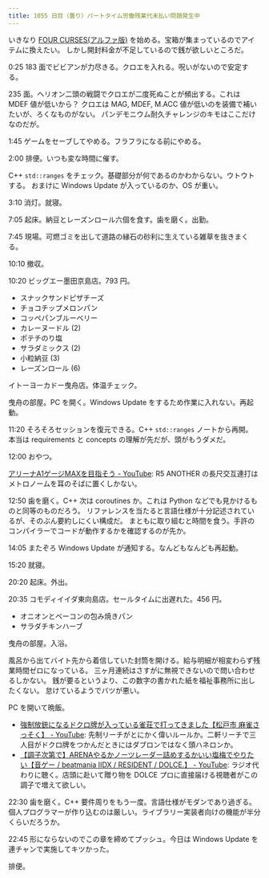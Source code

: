```yaml
---
title: 1055 日目（曇り）パートタイム労働残業代未払い問題発生中
---
```


いきなり [FOUR CURSES(アルファ版)][dtp23a] を始める。宝箱が集まっているのでアイテムに換えたい。
しかし開封料金が不足しているので銭が欲しいところだ。

0:25 183 面でビビアンが力尽きる。クロエを入れる。呪いがないので安定する。

235 面。ヘリオン二頭の戦闘でクロエが二度死ぬことが頻出する。これは MDEF 値が低いから？
クロエは MAG, MDEF, M.ACC 値が低いのを装備で補いたいが、ろくなものがない。
パンデモニウム耐久チャレンジのキモはここだけなのだが。

1:45 ゲームをセーブしてやめる。フラフラになる前にやめる。

2:00 排便。いつも変な時間に催す。

C++ `std::ranges` をチェック。基礎部分が何であるのかわからない。ウトウトする。
おまけに Windows Update が入っているのか、OS が重い。

3:10 消灯。就寝。

7:05 起床。納豆とレーズンロール六個を食す。歯を磨く。出勤。

7:45 現場。可燃ゴミを出して道路の縁石の砂利に生えている雑草を抜きまくる。

10:10 撤収。

10:20 ビッグエー墨田京島店。793 円。

* スナックサンドピザチーズ
* チョコチップメロンパン
* コッペパンブルーベリー
* カレーヌードル (2)
* ポテチのり塩
* サラダミックス (2)
* 小粒納豆 (3)
* レーズンロール (6)

イトーヨーカドー曳舟店。体温チェック。

曳舟の部屋。PC を開く。Windows Update をするため作業に入れない。再起動。

11:20 そろそろセッションを復元できる。C++ `std::ranges` ノートから再開。
本当は requirements と concepts の理解が先だが、頭がもうダメだ。

12:00 おやつ。

[アリーナA1ゲージMAXを目指そう - YouTube](https://www.youtube.com/watch?v=bNoczK3K4hM):
R5 ANOTHER の長尺交互連打はメトロノームを耳のそばに置くしかない。

12:50 歯を磨く。C++ 次は coroutines か。これは Python などでも見かけるものと同等のものだろう。
リファレンスを当たると言語仕様が十分記述されているが、そのぶん要約しにくい構成だ。
まともに取り組むと時間を食う。手許のコンパイラーでコードが動作するかを確認するのが先か。

14:05 またぞろ Windows Update が通知する。なんどもなんども再起動。

15:20 就寝。

20:20 起床。外出。

20:35 コモディイイダ東向島店。セールタイムに出遅れた。456 円。

* オニオンとベーコンの包み焼きパン
* サラダチキンハーブ

曳舟の部屋。入浴。

風呂から出てバイト先から着信していた封筒を開ける。給与明細が相変わらず残業時間ゼロになっている。
三ヶ月連続はさすがに無視できないので問い合わせるしかない。
銭が要るというより、この数字の書かれた紙を福祉事務所に出したくない。
怠けているようでバツが悪い。

PC を開いて晩飯。

* [強制放銃になるドクロ牌が入っている雀荘で打ってきました【松戸市 麻雀さっそく】 - YouTube](https://www.youtube.com/watch?v=XGBb5svlO-k):
  先制リーチがとにかく偉いルールか。二軒リーチで三人目がドクロ牌をつかんだときにはダブロンではなく頭ハネロンか。
* [【調子次第で】ARENAやるかノーツレーダー詰めするかいい塩梅でやりたい【音ゲー / beatmania IIDX / RESIDENT / DOLCE.】 - YouTube](https://www.youtube.com/watch?v=aZUYAeO1vQQ):
  ラジオ代わりに聴く。店頭に赴いて贈り物を DOLCE プロに直接届ける視聴者がこの調子で増えて欲しい。

22:30 歯を磨く。C++ 要件周りをもう一度。言語仕様がモダンであり過ぎる。
個人プログラマーが作り込むのは厳しい。ライブラリー実装者向けの機能が半分くらいだろうか。

22:45 形にならないのでこの章を締めてプッシュ。今日は Windows Update を連チャンで実施してキツかった。

排便。

[dtp23a]: https://wodifes.net/game/show/520

